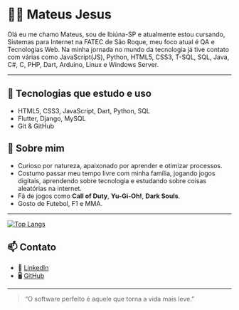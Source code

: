 # 👨‍💻 Mateus Jesus

Olá eu me chamo Mateus, sou de Ibiúna-SP e atualmente estou cursando, Sistemas para Internet na FATEC de São Roque, meu foco atual é QA e Tecnologias Web.
Na minha jornada no mundo da tecnologia já tive contato com várias como JavaScript(JS), Python, HTML5, CSS3, T-SQL, SQL, Java, C#, C, PHP, Dart, Arduino, Linux e Windows Server. 

---

## 🚀 Tecnologias que estudo e uso

- HTML5, CSS3, JavaScript, Dart, Python, SQL 
- Flutter, Django, MySQL 
- Git & GitHub

## 🧠 Sobre mim

- Curioso por natureza, apaixonado por aprender e otimizar processos.
- Costumo passar meu tempo livre com minha família, jogando jogos digitais, aprendendo sobre tecnologia e estudando sobre coisas aleatórias na internet.
- Fã de jogos como **Call of Duty**, **Yu-Gi-Oh!**, **Dark Souls**.
- Gosto de Futebol, F1 e MMA.
---

[![Top Langs](https://github-readme-stats.vercel.app/api/top-langs/?username=mateusjno&layout=compact&theme=tokyonight)]()

## 📫 Contato

- 🔗 [LinkedIn](https://www.linkedin.com/in/mjno/)
- 🖥️ [GitHub](https://github.com/mateusjno)

---

> “O software perfeito é aquele que torna a vida mais leve.”
